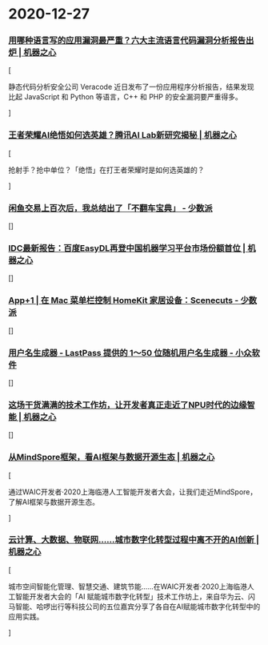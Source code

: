 
# 2020-12-27

### [用哪种语言写的应用漏洞最严重？六大主流语言代码漏洞分析报告出炉 | 机器之心](https://www.jiqizhixin.com/articles/2020-12-27-2)

[<p class="article__summary">静态代码分析安全公司 Veracode 近日发布了一份应用程序分析报告，结果发现比起 JavaScript 和 Python 等语言，C++ 和 PHP 的安全漏洞要严重得多。</p>]

### [王者荣耀AI绝悟如何选英雄？腾讯AI Lab新研究揭秘 | 机器之心](https://www.jiqizhixin.com/articles/2020-12-27)

[<p class="article__summary">抢射手？抢中单位？「绝悟」在打王者荣耀时是如何选英雄的？</p>]

### [闲鱼交易上百次后，我总结出了「不翻车宝典」 - 少数派](https://sspai.com/post/64206)

[]

### [IDC最新报告：百度EasyDL再登中国机器学习平台市场份额首位 | 机器之心](https://www.jiqizhixin.com/articles/2020-12-27-3)

[]

### [App+1 | 在 Mac 菜单栏控制 HomeKit 家居设备：Scenecuts - 少数派](https://sspai.com/post/64241)

[]

### [用户名生成器 - LastPass 提供的 1～50 位随机用户名生成器 - 小众软件](https://www.appinn.com/username-generator-by-lastpass/)

[]

### [这场干货满满的技术工作坊，让开发者真正走近了NPU时代的边缘智能 | 机器之心](https://www.jiqizhixin.com/articles/2020-12-27-6)

[]

### [从MindSpore框架，看AI框架与数据开源生态 | 机器之心](https://www.jiqizhixin.com/articles/2020-12-27-5)

[<p class="article__summary">通过WAIC开发者·2020上海临港人工智能开发者大会，让我们走近MindSpore，了解AI框架与数据开源生态。</p>]

### [云计算、大数据、物联网……城市数字化转型过程中离不开的AI创新 | 机器之心](https://www.jiqizhixin.com/articles/2020-12-27-4)

[<p class="article__summary">城市空间智能化管理、智慧交通、建筑节能……在WAIC开发者·2020上海临港人工智能开发者大会的「AI 赋能城市数字化转型」技术工作坊上，来自华为云、闪马智能、哈啰出行等科技公司的五位嘉宾分享了各自在AI赋能城市数字化转型中的应用实践。</p>]